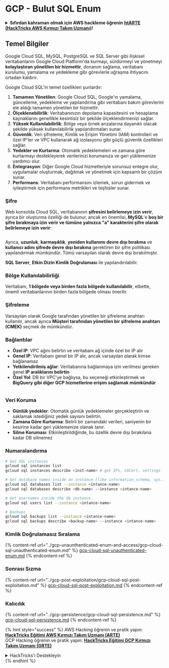 # GCP - Bulut SQL Enum

<details>

<summary><strong>Sıfırdan kahraman olmak için AWS hackleme öğrenin</strong> <a href="https://training.hacktricks.xyz/courses/arte"><strong>htARTE (HackTricks AWS Kırmızı Takım Uzmanı)</strong></a><strong>!</strong></summary>

HackTricks'ı desteklemenin diğer yolları:

* **Şirketinizi HackTricks'te reklamını görmek istiyorsanız** veya **HackTricks'i PDF olarak indirmek istiyorsanız** [**ABONELİK PLANLARI**]'na göz atın (https://github.com/sponsors/carlospolop)!
* [**Resmi PEASS & HackTricks ürünleri**]'ni edinin (https://peass.creator-spring.com)
* [**PEASS Ailesi**]'ni keşfedin (https://opensea.io/collection/the-peass-family), özel [**NFT'ler**]'imiz koleksiyonunu keşfedin (https://opensea.io/collection/the-peass-family)
* **Katılın** 💬 [**Discord grubuna**](https://discord.gg/hRep4RUj7f) veya [**telegram grubuna**](https://t.me/peass) veya **Twitter** 🐦 [**@carlospolopm**]'i takip edin (https://twitter.com/carlospolopm)**.**
* **Hacking püf noktalarınızı paylaşarak PR'lar göndererek HackTricks** (https://github.com/carlospolop/hacktricks) ve [**HackTricks Cloud**](https://github.com/carlospolop/hacktricks-cloud)
*
*
* github depoları.

</details>

## Temel Bilgiler

Google Cloud SQL, MySQL, PostgreSQL ve SQL Server gibi ilişkisel veritabanlarını Google Cloud Platform'da kurmayı, sürdürmeyi ve yönetmeyi **kolaylaştıran yönetilen bir hizmettir**, donanım sağlama, veritabanı kurulumu, yamalama ve yedekleme gibi görevlerle uğraşma ihtiyacını ortadan kaldırır.

Google Cloud SQL'in temel özellikleri şunlardır:

1. **Tamamen Yönetilen**: Google Cloud SQL, Google'ın yamalama, güncelleme, yedekleme ve yapılandırma gibi veritabanı bakım görevlerini ele aldığı tamamen yönetilen bir hizmettir.
2. **Ölçeklenebilirlik**: Veritabanınızın depolama kapasitesini ve hesaplama kaynaklarını genellikle kesintisiz bir şekilde ölçeklendirmenizi sağlar.
3. **Yüksek Kullanılabilirlik**: Bölge veya örnek arızalarına dayanıklı olacak şekilde yüksek kullanılabilirlik yapılandırmaları sunar.
4. **Güvenlik**: Veri şifreleme, Kimlik ve Erişim Yönetimi (IAM) kontrolleri ve özel IP'ler ve VPC kullanarak ağ izolasyonu gibi güçlü güvenlik özellikleri sağlar.
5. **Yedekler ve Kurtarma**: Otomatik yedeklemeleri ve zamana göre kurtarmayı destekleyerek verilerinizi korumanıza ve geri yüklemenize yardımcı olur.
6. **Entegrasyon**: Diğer Google Cloud hizmetleriyle sorunsuz entegre olur, uygulamalar oluşturmak, dağıtmak ve yönetmek için kapsamlı bir çözüm sunar.
7. **Performans**: Veritabanı performansını izlemek, sorun gidermek ve iyileştirmek için performans metrikleri ve teşhisler sunar.

### Şifre

Web konsolda Cloud SQL, veritabanının **şifresini belirlemeye izin verir**, ayrıca bir oluşturma özelliği de bulunur, ancak en önemlisi, **MySQL**'e **boş bir şifre bırakmaya izin verir ve tümüne yalnızca "a" karakterini şifre olarak belirlemeye izin verir**:

<figure><img src="../../../.gitbook/assets/image (14).png" alt=""><figcaption></figcaption></figure>

Ayrıca, **uzunluk**, **karmaşıklık**, **yeniden kullanımı devre dışı bırakma** ve **kullanıcı adını şifrede devre dışı bırakma** gerektiren bir şifre politikası yapılandırmak mümkündür. Tümü varsayılan olarak devre dışı bırakılmıştır.

**SQL Server**, **Etkin Dizin Kimlik Doğrulaması** ile yapılandırılabilir.

### Bölge Kullanılabilirliği

Veritabanı, **1 bölgede veya birden fazla bölgede kullanılabilir**, elbette, önemli veritabanlarının birden fazla bölgede olması önerilir.

### Şifreleme

Varsayılan olarak Google tarafından yönetilen bir şifreleme anahtarı kullanılır, ancak ayrıca **Müşteri tarafından yönetilen bir şifreleme anahtarı (CMEK)** seçmek de mümkündür.

### Bağlantılar

* **Özel IP**: VPC ağını belirtin ve veritabanı ağ içinde özel bir IP alır
* **Genel IP**: Veritabanı genel bir IP alır, ancak varsayılan olarak kimse bağlanamaz
* **Yetkilendirilmiş ağlar**: Veritabanına bağlanmaya izin verilmesi gereken genel **IP aralıklarını belirtin**
* **Özel Yol**: DB bir VPC'ye bağlıysa, bu seçeneği etkinleştirmek ve **BigQuery gibi diğer GCP hizmetlerine erişim sağlamak mümkündür**

<figure><img src="../../../.gitbook/assets/image (15).png" alt=""><figcaption></figcaption></figure>

### Veri Koruma

* **Günlük yedekler**: Otomatik günlük yedeklemeler gerçekleştirin ve saklamak istediğiniz yedek sayısını belirtin.
* **Zamana Göre Kurtarma**: Belirli bir zamandaki verileri, saniyenin bir kesirine kadar geri yüklemenize olanak tanır.
* **Silme Koruması**: Etkinleştirildiğinde, bu özellik devre dışı bırakılana kadar DB silinemez

### Numaralandırma
```bash
# Get SQL instances
gcloud sql instances list
gcloud sql instances describe <inst-name> # get IPs, CACert, settings

# Get database names inside an instance (like information_schema, sys...)
gcloud sql databases list --instance <intance-name>
gcloud sql databases describe <db-name> --instance <intance-name>

# Get usernames inside the db instance
gcloud sql users list --instance <intance-name>

# Backups
gcloud sql backups list --instance <intance-name>
gcloud sql backups describe <backup-name> --instance <intance-name>
```
### Kimlik Doğrulamasız Sıralama

{% content-ref url="../gcp-unaunthenticated-enum-and-access/gcp-cloud-sql-unauthenticated-enum.md" %}
[gcp-cloud-sql-unauthenticated-enum.md](../gcp-unaunthenticated-enum-and-access/gcp-cloud-sql-unauthenticated-enum.md)
{% endcontent-ref %}

### Sonrası Sızma

{% content-ref url="../gcp-post-exploitation/gcp-cloud-sql-post-exploitation.md" %}
[gcp-cloud-sql-post-exploitation.md](../gcp-post-exploitation/gcp-cloud-sql-post-exploitation.md)
{% endcontent-ref %}

### Kalıcılık

{% content-ref url="../gcp-persistence/gcp-cloud-sql-persistence.md" %}
[gcp-cloud-sql-persistence.md](../gcp-persistence/gcp-cloud-sql-persistence.md)
{% endcontent-ref %}

{% hint style="success" %}
AWS Hacking öğrenin ve pratik yapın: <img src="/.gitbook/assets/image.png" alt="" data-size="line">[**HackTricks Eğitimi AWS Kırmızı Takım Uzmanı (ARTE)**](https://training.hacktricks.xyz/courses/arte)<img src="/.gitbook/assets/image.png" alt="" data-size="line">\
GCP Hacking öğrenin ve pratik yapın: <img src="/.gitbook/assets/image (2).png" alt="" data-size="line">[**HackTricks Eğitimi GCP Kırmızı Takım Uzmanı (GRTE)**<img src="/.gitbook/assets/image (2).png" alt="" data-size="line">](https://training.hacktricks.xyz/courses/grte)

<details>

<summary>HackTricks'i Destekleyin</summary>

* [**Abonelik planlarını**](https://github.com/sponsors/carlospolop) kontrol edin!
* 💬 [**Discord grubuna**](https://discord.gg/hRep4RUj7f) katılın veya [**telegram grubuna**](https://t.me/peass) katılın veya bizi **Twitter** 🐦 [**@hacktricks\_live**](https://twitter.com/hacktricks\_live)** takip edin.**
* Hacking püf noktalarını paylaşarak PR'ler göndererek **HackTricks** ve **HackTricks Cloud** github depolarına katkıda bulunun.

</details>
{% endhint %}
